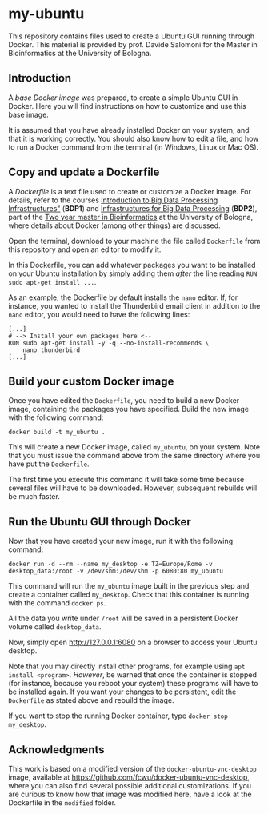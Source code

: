 # my-ubuntu
This repository contains files used to create a Ubuntu GUI running through Docker. This material is provided by prof. Davide Salomoni for the Master in Bioinformatics at the University of Bologna.

## Introduction

A _base Docker image_ was prepared, to create a simple Ubuntu GUI in Docker. Here you will find instructions on how to customize and use this base image.

It is assumed that you have already installed Docker on your system, and that it is working correctly. You should also know how to edit a file, and how to run a Docker command from the terminal (in Windows, Linux or Mac OS).

## Copy and update a Dockerfile

A _Dockerfile_ is a text file used to create or customize a Docker image. For details, refer to the courses <a href="https://www.unibo.it/it/didattica/insegnamenti/insegnamento/2022/433238">Introduction to Big Data Processing Infrastructures"</a> (__BDP1__) and <a href="https://www.unibo.it/it/didattica/insegnamenti/insegnamento/2022/435337">Infrastructures for Big Data Processing</a> (__BDP2__), part of the <a href="https://corsi.unibo.it/2cycle/Bioinformatics">Two year master in Bioinformatics</a> at the University of Bologna, where details about Docker (among other things) are discussed.

Open the terminal, download to your machine the file called `Dockerfile` from this repository and open an editor to modify it.

In this Dockerfile, you can add whatever packages you want to be installed on your Ubuntu installation by simply adding them _after_ the line reading `RUN sudo apt-get install ...`. 

As an example, the Dockerfile by default installs the `nano` editor. If, for instance, you wanted to install the Thunderbird email client in addition to the `nano` editor, you would need to have the following lines:

```
[...]
# --> Install your own packages here <--
RUN sudo apt-get install -y -q --no-install-recommends \
    nano thunderbird
[...]
```

## Build your custom Docker image

Once you have edited the `Dockerfile`, you need to build a new Docker image, containing the packages you have specified. Build the new image with the following command:

```
docker build -t my_ubuntu .
```

This will create a new Docker image, called `my_ubuntu`, on your system. Note that you must issue the command above from the same directory where you have put the `Dockerfile`. 

The first time you execute this command it will take some time because several files will have to be downloaded. However, subsequent rebuilds will be much faster.

## Run the Ubuntu GUI through Docker

Now that you have created your new image, run it with the following command:

```
docker run -d --rm --name my_desktop -e TZ=Europe/Rome -v desktop_data:/root -v /dev/shm:/dev/shm -p 6080:80 my_ubuntu
```

This command will run the `my_ubuntu` image built in the previous step and create a container called `my_desktop`. Check that this container is running with the command `docker ps`.

All the data you write under `/root` will be saved in a persistent Docker volume called `desktop_data`. 

Now, simply open http://127.0.0.1:6080 on a browser to access your Ubuntu desktop.

Note that you may directly install other programs, for example using `apt install <program>`. _However_, be warned that once the container is stopped (for instance, because you reboot your system) these programs will have to be installed again. If you want your changes to be persistent, edit the `Dockerfile` as stated above and rebuild the image. 

If you want to stop the running Docker container, type `docker stop my_desktop`.

## Acknowledgments

This work is based on a modified version of the `docker-ubuntu-vnc-desktop` image, available at <a href="https://github.com/fcwu/docker-ubuntu-vnc-desktop">https://github.com/fcwu/docker-ubuntu-vnc-desktop</a>, where you can also find several possible additional customizations. If you are curious to know how that image was modified here, have a look at the Dockerfile in the `modified` folder.